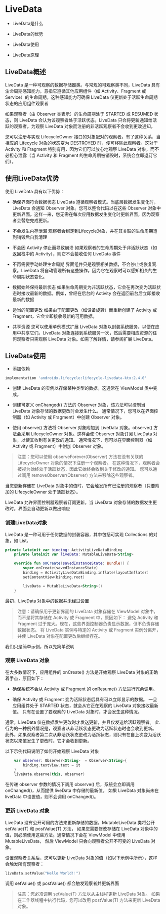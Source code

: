 # LiveData

* LiveData是什么

* LiveData的优势

* LiveData使用

* LiveData原理


## LiveData概述

LiveData 是一种可观察的数据存储器类。与常规的可观察类不同，LiveData 具有生命周期感知能力，意指它遵循其他应用组件（如 Activity、Fragment 或 Service）的生命周期。这种感知能力可确保 LiveData 仅更新处于活跃生命周期状态的应用组件观察者

如果观察者（由 Observer 类表示）的生命周期处于 STARTED 或 RESUMED 状态，则 LiveData 会认为该观察者处于活跃状态。LiveData 只会将更新通知给活跃的观察者。为观察 LiveData 对象而注册的非活跃观察者不会收到更改通知。

您可以注册与实现 LifecycleOwner 接口的对象配对的观察者。有了这种关系，当相应的 Lifecycle 对象的状态变为 DESTROYED 时，便可移除此观察者。这对于 Activity 和 Fragment 特别有用，因为它们可以放心地观察 LiveData 对象，而不必担心泄露（当 Activity 和 Fragment 的生命周期被销毁时，系统会立即退订它们）。

## 使用LiveData优势

使用 LiveData 具有以下优势：

* 确保界面符合数据状态
  LiveData 遵循观察者模式。当底层数据发生变化时，LiveData 会通知 Observer 对象。您可以整合代码以在这些 Observer 对象中更新界面。这样一来，您无需在每次应用数据发生变化时更新界面，因为观察者会替您完成更新。
  
* 不会发生内存泄漏
    观察者会绑定到Lifecycle对象，并在其关联的生命周期遭到销毁后自我清理
  
* 不会因 Activity 停止而导致崩溃
  如果观察者的生命周期处于非活跃状态（如返回栈中的 Activity），则它不会接收任何 LiveData 事件
  
* 不再需要手动处理生命周期
  界面组件只是观察相关数据，不会停止或恢复观察。LiveData 将自动管理所有这些操作，因为它在观察时可以感知相关的生命周期状态变化。
  
* 数据始终保持最新状态
  如果生命周期变为非活跃状态，它会在再次变为活跃状态时接收最新的数据。例如，曾经在后台的 Activity 会在返回前台后立即接收最新的数据
  
* 适当的配置更改
  如果由于配置更改（如设备旋转）而重新创建了 Activity 或 Fragment，它会立即接收最新的可用数据。

* 共享资源
  您可以使用单例模式扩展 LiveData 对象以封装系统服务，以便在应用中共享它们。LiveData 对象连接到系统服务一次，然后需要相应资源的任何观察者只需观察 LiveData 对象。如需了解详情，请参阅扩展 LiveData。
  
## LiveData使用

* 添加依赖
```groovy
implementation 'androidx.lifecycle:lifecycle-livedata-ktx:2.4.0'
```

* 创建 LiveData 的实例以存储某种类型的数据。这通常在 ViewModel 类中完成。

* 创建可定义 onChanged() 方法的 Observer 对象，该方法可以控制当 LiveData 对象存储的数据更改时会发生什么。
  通常情况下，您可以在界面控制器（如 Activity 或 Fragment）中创建 Observer 对象。
  
* 使用 observe() 方法将 Observer 对象附加到 LiveData 对象。observe() 方法会采用 LifecycleOwner 对象。这样会使 Observer 对象订阅 LiveData 对象，以使其收到有关更改的通知。
  通常情况下，您可以在界面控制器（如 Activity 或 Fragment）中附加 Observer 对象。
  
> 注意：您可以使用 observeForever(Observer) 方法在没有关联的 LifecycleOwner 对象的情况下注册一个观察者。
> 在这种情况下，观察者会被视为始终处于活跃状态，因此它始终会收到关于修改的通知。
> 您可以通过调用 removeObserver(Observer) 方法来移除这些观察者。

当您更新存储在 LiveData 对象中的值时，它会触发所有已注册的观察者（只要附加的 LifecycleOwner 处于活跃状态）。

LiveData 允许界面控制器观察者订阅更新。当 LiveData 对象存储的数据发生更改时，界面会自动更新以做出响应


### 创建LiveData对象

LiveData 是一种可用于任何数据的封装容器，其中包括可实现 Collections 的对象，如 List。

```kotlin
private lateinit var binding: ActivityLiveDataBinding
    private lateinit var liveData: MutableLiveData<String>

    override fun onCreate(savedInstanceState: Bundle?) {
        super.onCreate(savedInstanceState)
        binding = ActivityLiveDataBinding.inflate(layoutInflater)
        setContentView(binding.root)

        liveData = MutableLiveData<String>()
    }
```

最初，LiveData 对象中的数据并未经过设置

> 注意：请确保用于更新界面的 LiveData 对象存储在 ViewModel 对象中，而不是将其存储在 Activity 或 Fragment 中，原因如下：
> 避免 Activity 和 Fragment 过于庞大。现在，这些界面控制器负责显示数据，但不负责存储数据状态。
> 将 LiveData 实例与特定的 Activity 或 Fragment 实例分离开，并使 LiveData 对象在配置更改后继续存在。

我们只是简单示例，所以先简单说明

### 观察 LiveData 对象

在大多数情况下，应用组件的 onCreate() 方法是开始观察 LiveData 对象的正确着手点，原因如下：

* 确保系统不会从 Activity 或 Fragment 的 onResume() 方法进行冗余调用。
  
* 确保 Activity 或 Fragment 变为活跃状态后具有可以立即显示的数据。
  一旦应用组件处于 STARTED 状态，就会从它正在观察的 LiveData 对象接收最新值。
  只有在设置了要观察的 LiveData 对象时，才会发生这种情况。

通常，LiveData 仅在数据发生更改时才发送更新，并且仅发送给活跃观察者。
此行为的一种例外情况是，观察者从非活跃状态更改为活跃状态时也会收到更新。
此外，如果观察者第二次从非活跃状态更改为活跃状态，则只有在自上次变为活跃状态以来值发生了更改时，它才会收到更新。

以下示例代码说明了如何开始观察 LiveData 对象

```kotlin
    var observer: Observer<String>  = Observer<String>{
        binding.textView.text = it
    }
    liveData.observe(this, observer)
```

在传递 observer 参数的情况下调用 observe() 后，系统会立即调用 onChanged()，从而提供 liveData 中存储的最新值。
如果 LiveData 对象尚未在 liveData 中设置值，则不会调用 onChanged()。

### 更新 LiveData 对象

LiveData 没有公开可用的方法来更新存储的数据。MutableLiveData 类将公开 setValue(T) 和 postValue(T) 方法，
如果您需要修改存储在 LiveData 对象中的值，则必须使用这些方法。通常情况下会在 ViewModel 中使用 MutableLiveData，
然后 ViewModel 只会向观察者公开不可变的 LiveData 对象。

设置观察者关系后，您可以更新 LiveData 对象的值（如以下示例中所示），这样会触发所有观察者：

```kotlin
liveData.setValue("Hello World!!")
```

调用 setValue() 或 postValue() 都会触发观察者并更新界面  


> 注意：您必须调用 setValue(T) 方法以从主线程更新 LiveData 对象。
> 如果在工作器线程中执行代码，您可以改用 postValue(T) 方法来更新 LiveData 对象。